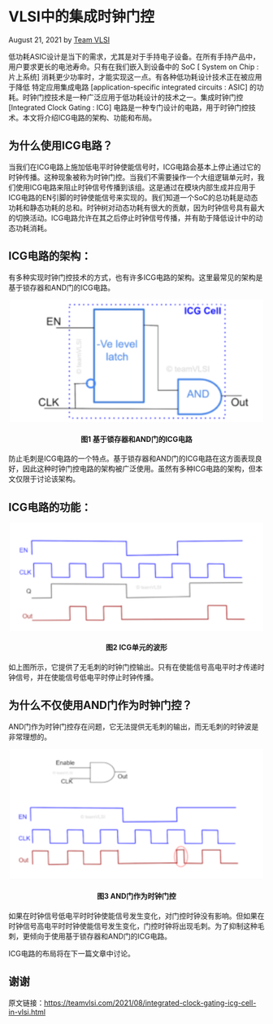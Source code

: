 # VLSI中的集成时钟门控

August 21, 2021 by [Team VLSI](https://teamvlsi.com/author/team-vlsi)

低功耗ASIC设计是当下的需求，尤其是对于手持电子设备。在所有手持产品中，用户要求更长的电池寿命。只有在我们嵌入到设备中的 SoC [ System on Chip : 片上系统] 消耗更少功率时，才能实现这一点。有各种低功耗设计技术正在被应用于降低 特定应用集成电路 [application-specific integrated circuits : ASIC] 的功耗。时钟门控技术是一种广泛应用于低功耗设计的技术之一。集成时钟门控 [Integrated Clock Gating : ICG] 电路是一种专门设计的电路，用于时钟门控技术。本文将介绍ICG电路的架构、功能和布局。

## 为什么使用ICG电路？

当我们在ICG电路上施加低电平时钟使能信号时，ICG电路会基本上停止通过它的时钟传播。这种现象被称为时钟门控。当我们不需要操作一个大组逻辑单元时，我们使用ICG电路来阻止时钟信号传播到该组。这是通过在模块内部生成并应用于ICG电路的EN引脚的时钟使能信号来实现的。我们知道一个SoC的总功耗是动态功耗和静态功耗的总和。时钟树对动态功耗有很大的贡献，因为时钟信号具有最大的切换活动。ICG电路允许在其之后停止时钟信号传播，并有助于降低设计中的动态功耗消耗。

## ICG电路的架构：

有多种实现时钟门控技术的方式，也有许多ICG电路的架构。这里最常见的架构是基于锁存器和AND门的ICG电路。

<div style="text-align:center;">
  <img src="ICG_cell1-300x145.png" alt="ASIC Flow" width="500" />
  <h4>图1 基于锁存器和AND门的ICG电路</h4>
</div>

防止毛刺是ICG电路的一个特点。基于锁存器和AND门的ICG电路在这方面表现良好，因此这种时钟门控电路的架构被广泛使用。虽然有多种ICG电路的架构，但本文仅限于讨论该架构。

## ICG电路的功能：

<div style="text-align:center;">
  <img src="ICG_wave-300x127.png" alt="ASIC Flow" width="500" />
  <h4>图2 ICG单元的波形</h4>
</div>

如上图所示，它提供了无毛刺的时钟门控输出。只有在使能信号高电平时才传递时钟信号，并在使能信号低电平时停止时钟传播。

## 为什么不仅使用AND门作为时钟门控？

AND门作为时钟门控存在问题，它无法提供无毛刺的输出，而无毛刺的时钟波是非常理想的。

<div style="text-align:center;">
  <img src="and_gating-300x154.png" alt="ASIC Flow" width="500" />
  <h4>图3 AND门作为时钟门控</h4>
</div>

如果在时钟信号低电平时时钟使能信号发生变化，对门控时钟没有影响。但如果在时钟信号高电平时时钟使能信号发生变化，门控时钟将出现毛刺。为了抑制这种毛刺，更倾向于使用基于锁存器和AND门的ICG电路。

ICG电路的布局将在下一篇文章中讨论。


## 谢谢

原文链接：https://teamvlsi.com/2021/08/integrated-clock-gating-icg-cell-in-vlsi.html